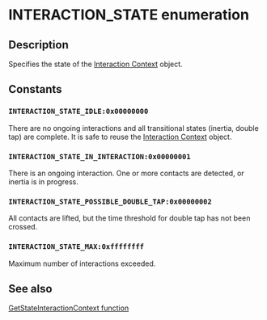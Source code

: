 # INTERACTION_STATE enumeration

## Description

Specifies the state of the [Interaction Context](https://learn.microsoft.com/windows/win32/api/_input_intcontext/) object.

## Constants

### `INTERACTION_STATE_IDLE:0x00000000`

There are no ongoing interactions and all transitional states (inertia, double tap) are complete. It is safe to reuse the [Interaction Context](https://learn.microsoft.com/windows/win32/api/_input_intcontext/) object.

### `INTERACTION_STATE_IN_INTERACTION:0x00000001`

There is an ongoing interaction. One or more contacts are detected, or inertia is in progress.

### `INTERACTION_STATE_POSSIBLE_DOUBLE_TAP:0x00000002`

All contacts are lifted, but the time threshold for double tap has not been crossed.

### `INTERACTION_STATE_MAX:0xffffffff`

Maximum number of interactions exceeded.

## See also

[GetStateInteractionContext function](https://learn.microsoft.com/windows/win32/api/interactioncontext/nf-interactioncontext-getstateinteractioncontext)